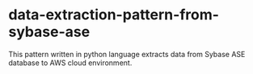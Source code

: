 # data-extraction-pattern-from-sybase-ase
This pattern written in python language extracts data from Sybase ASE database to AWS cloud environment. 
